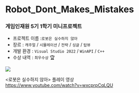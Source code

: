 # Robot_Dont_Makes_Mistakes
### 게임인재원 5기 1학기 미니프로젝트

* 프로젝트 이름 :`로봇은 실수하지 않아`  
* 장르 : `캐주얼` / `시뮬레이션` / `전략` / `싱글` / `탑뷰`  
* 개발 환경 : `Visual Studio 2022` / `WinAPI` / `C++`  
* 수상 내역 : `최우수상` 🏆

![](https://github.com/joonyle99/Robot_Dont_Makes_Mistakes/assets/67359781/8b811a04-b2e4-4464-918e-2562019290de)

&lt;로봇은 실수하지 않아> 플레이 영상  
<https://www.youtube.com/watch?v=wxcprpCqLQU>
